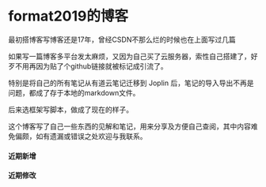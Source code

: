 # format2019的博客



最初搭博客写博客还是17年，曾经CSDN不那么烂的时候也在上面写过几篇

如果写一篇博客多平台发太麻烦，又因为自己买了云服务器，索性自己搭建了，好歹不用再因为贴了个github链接就被标记成引流了。

特别是将自己的所有笔记从有道云笔记迁移到 Joplin 后，笔记的导入导出不再是问题，都成了存于本地的markdown文件。

后来选框架写脚本，做成了现在的样子。


这个博客写了自己一些东西的见解和笔记，用来分享及方便自己查阅，其中内容难免偏颇，如有遗漏或错误之处欢迎与我联系。

#### 近期新增

#### 近期修改
